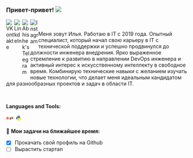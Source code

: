 ### Привет-привет! <img src="https://media.giphy.com/media/hvRJCLFzcasrR4ia7z/giphy.gif" width="25px">
<a href="https://vk.com/id379956633">
  <img align="left" alt="VKontakte" width="22px" src="https://cdn.jsdelivr.net/npm/simple-icons@v3/icons/vk.svg" />
</a>
<a href="https://www.linkedin.com/in/ilya-sergeev-630975239/">
  <img align="left" alt="LinkdeIn" width="22px" src="https://cdn.jsdelivr.net/npm/simple-icons@v3/icons/linkedin.svg" />
</a>
<a href="https://t.me/isergeev24">
  <img align="left" alt="Abhishek's Telegram" width="22px" src="https://cdn.jsdelivr.net/npm/simple-icons@v3/icons/telegram.svg" />
</a>
<a href="https://instagram.com/sergeev.wp?igshid=OGQ5ZDc2ODk2ZA==">
  <img align="left" alt="Instagram" width="22px" src="https://cdn.jsdelivr.net/npm/simple-icons@v3/icons/instagram.svg" />
</a>

<br />




Меня зовут Илья. Работаю в IT c 2019 года. Опытный специалист, который начал свою карьеру в IT с технической поддержки и успешно продвинулся до должности инженера внедрения. Ярко выраженное стремление к развитию в направлении DevOps инженера и активный интерес к искусственному интеллекту в свободное время. Комбинирую технические навыки с желанием изучать новые технологии, что делает меня идеальным кандидатом для разнообразных проектов и задач в области IT.

<br />

  
**Languages and Tools:**  

<code><img height="20" src="https://raw.githubusercontent.com/github/explore/80688e429a7d4ef2fca1e82350fe8e3517d3494d/topics/git/git.png"></code>
<code><img height="20" src="https://raw.githubusercontent.com/github/explore/80688e429a7d4ef2fca1e82350fe8e3517d3494d/topics/python/python.png"></code>


🚧 **Мои задачи на ближайшее время:**
<!-- TODO-IST:START -->
* [x] Прокачать свой профиль на Github
* [ ] Вырастить стартап       
<!-- TODO-IST:END -->
